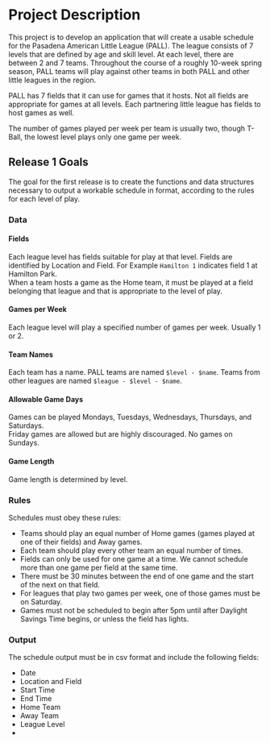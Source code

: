 # Project Description  
This project is to develop an application that will create a usable schedule
for the Pasadena American Little League (PALL).  The league consists of 7 levels that 
are defined by age and skill level.  At each level, there are between 2 and 7
teams.  Throughout the course of a roughly 10-week spring season, PALL teams will
play against other teams in both PALL and other little leagues in the region.  
  
PALL has 7 fields that it can use for games that it hosts.  Not all fields are
appropriate for games at all levels.  Each partnering little league has fields
to host games as well.  

The number of games played per week per team is usually two, though T-Ball, the 
lowest level plays only one game per week.  

## Release 1 Goals
The goal for the first release is to create the functions and data structures 
necessary to output a workable schedule in format, according to the rules for 
each level of play.  

### Data
#### Fields
Each league level has fields suitable for play at that level.  Fields are identified
by Location and Field.  For Example `Hamilton 1` indicates field 1 at Hamilton Park.  
When a team hosts a game as the Home team, it must be played at a field belonging
that league and that is appropriate to the level of play.
#### Games per Week
Each league level will play a specified number of games per week.  Usually 1 or 2.
#### Team Names
Each team has a name.  PALL teams are named `$level - $name`.  Teams from other
leagues are named `$league - $level - $name`.
#### Allowable Game Days
Games can be played Mondays, Tuesdays, Wednesdays, Thursdays, and Saturdays.  
Friday games are allowed but are highly discouraged.  No games on Sundays.
#### Game Length
Game length is determined by level.

### Rules
Schedules must obey these rules:  
* Teams should play an equal number of Home games (games played at one of their fields) and Away games.
* Each team should play every other team an equal number of times.  
* Fields can only be used for one game at a time.  We cannot schedule more than one game per field at the same time.
* There must be 30 minutes between the end of one game and the start of the next on that field.
* For leagues that play two games per week, one of those games must be on Saturday.
* Games must not be scheduled to begin after 5pm until after Daylight Savings Time begins, or unless the field has lights.

### Output
The schedule output must be in csv format and include the following fields:
* Date
* Location and Field
* Start Time
* End Time
* Home Team
* Away Team
* League Level
* 